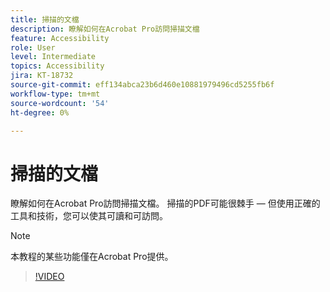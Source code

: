 ```yaml
---
title: 掃描的文檔
description: 瞭解如何在Acrobat Pro訪問掃描文檔
feature: Accessibility
role: User
level: Intermediate
topics: Accessibility
jira: KT-18732
source-git-commit: eff134abca23b6d460e10881979496cd5255fb6f
workflow-type: tm+mt
source-wordcount: '54'
ht-degree: 0%

---
```


# 掃描的文檔

瞭解如何在Acrobat Pro訪問掃描文檔。 掃描的PDF可能很棘手 — 但使用正確的工具和技術，您可以使其可讀和可訪問。

>[!NOTE]
>
>本教程的某些功能僅在Acrobat Pro提供。

>[!VIDEO](https://video.tv.adobe.com/v/3476233?quality=12&learn=on&hidetitle=true)
